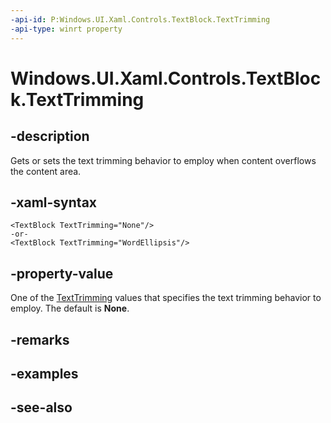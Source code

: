 ```yaml
---
-api-id: P:Windows.UI.Xaml.Controls.TextBlock.TextTrimming
-api-type: winrt property
---
```


<!-- Property syntax
public Windows.UI.Xaml.TextTrimming TextTrimming { get;  set; }
-->

# Windows.UI.Xaml.Controls.TextBlock.TextTrimming

## -description
Gets or sets the text trimming behavior to employ when content overflows the content area.



## -xaml-syntax
```xaml
<TextBlock TextTrimming="None"/>
-or-
<TextBlock TextTrimming="WordEllipsis"/>
```


## -property-value
One of the [TextTrimming](../windows.ui.xaml/texttrimming.md) values that specifies the text trimming behavior to employ. The default is **None**.

## -remarks

## -examples

## -see-also
